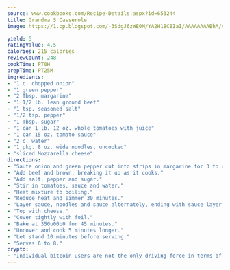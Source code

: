 ```yaml
---
source: www.cookbooks.com/Recipe-Details.aspx?id=653244
title: Grandma S Casserole
image: https://1.bp.blogspot.com/-3SdgJ6zWE0M/YA2H1BCBIaI/AAAAAAAABhA/KLu9yTsYBMkJQudB_uFGwTypBtmTiBfZgCLcBGAsYHQ/s320/4.png

yield: 5
ratingValue: 4.5
calories: 215 calories
reviewCount: 248
cookTime: PT0H
prepTime: PT25M
ingredients:
- "1 c. chopped onion"
- "1 green pepper"
- "2 Tbsp. margarine"
- "1 1/2 lb. lean ground beef"
- "1 tsp. seasoned salt"
- "1/2 tsp. pepper"
- "1 Tbsp. sugar"
- "1 can 1 lb. 12 oz. whole tomatoes with juice"
- "1 can 15 oz. tomato sauce"
- "2 c. water"
- "1 pkg. 8 oz. wide noodles, uncooked"
- "sliced Mozzarella cheese"
directions:
- "Saute onion and green pepper cut into strips in margarine for 3 to 4 minutes."
- "Add beef and brown, breaking it up as it cooks."
- "Add salt, pepper and sugar."
- "Stir in tomatoes, sauce and water."
- "Heat mixture to boiling."
- "Reduce heat and simmer 30 minutes."
- "Layer sauce, noodles and sauce alternately, ending with sauce layer."
- "Top with cheese."
- "Cover tightly with foil."
- "Bake at 350u00b0 for 45 minutes."
- "Uncover and cook 5 minutes longer."
- "Let stand 10 minutes before serving."
- "Serves 6 to 8."
crypto:
- "Individual bitcoin users are not the only driving force in terms of securing the bitcoin network."
---
```

